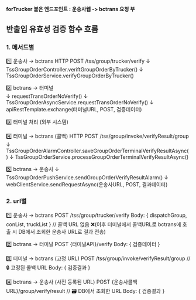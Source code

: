#### forTrucker 붙은 앤드포인트 : 운송사웹 -> bctrans 요청 부


## 반출입 유효성 검증 함수 흐름

### 1. 메서드별

1️⃣ 운송사 → bctrans
   HTTP POST /tss/group/trucker/verify
	   ↓
   TssGroupOrderController.veriftGroupOrderByTrucker()
	   ↓
   TssGroupOrderService.verifyGroupOrderByTrucker()

2️⃣ bctrans → 터미널  
	   ↓
   requestTransOrderNoVerify()
	   ↓
   TssGroupOrderAsyncService.requestTransOrderNoVerify()
	   ↓
   apiRestTemplate.exchange(터미널URL, POST, 검증데이터)

3️⃣ 터미널 처리 (외부 시스템)

4️⃣ 터미널 → bctrans (콜백)
   HTTP POST /tss/group/invoke/verifyResult/group
	   ↓
   TssGroupOrderAlarmController.saveGroupOrderTerminalVerifyResultAsync()
	   ↓
   TssGroupOrderService.processGroupOrderTerminalVerifyResultAsync()

5️⃣ bctrans → 운송사
	   ↓
   TssGroupOrderPushService.sendGroupOrderVerifyResultAlarm()
	   ↓
   webClientService.sendRequestAsync(운송사URL, POST, 결과데이터)

### 2. url별

1️⃣ 운송사 → bctrans
   POST /tss/group/trucker/verify
   Body: { dispatchGroup, conList, truckList }  // 콜백 URL 없음 ❌(이후 터미널에서 콜백URL로 bctrans에 호출 시 DB에서 조회한 운송사 URL로 결과 전송)

2️⃣ bctrans → 터미널
   POST {터미널API}/verify
   Body: { 검증데이터 }

3️⃣ 터미널 → bctrans (고정 URL)
   POST /tss/group/invoke/verifyResult/group  // 🔒 고정된 콜백 URL
   Body: { 검증결과 }

4️⃣ bctrans → 운송사 (사전 등록된 URL)
   POST {운송사콜백URL}/group/verify/result   // 🗃️ DB에서 조회한 URL
   Body: { 검증결과 }